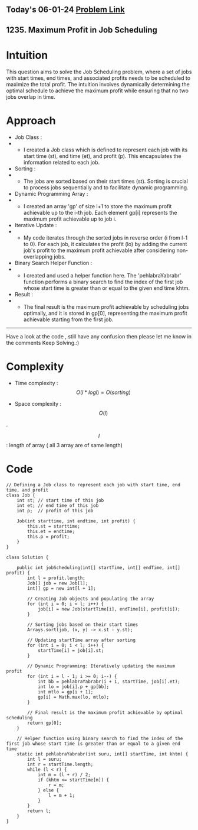## Today's 06-01-24 [Problem Link](https://leetcode.com/problems/maximum-profit-in-job-scheduling/description/)
## 1235. Maximum Profit in Job Scheduling

# Intuition
<!-- Describe your first thoughts on how to solve this problem. -->
This question aims to solve the Job Scheduling problem, where a set of jobs with start times, end times, and associated profits needs to be scheduled to maximize the total profit. The intuition involves dynamically determining the optimal schedule to achieve the maximum profit while ensuring that no two jobs overlap in time.

# Approach
<!-- Describe your approach to solving the problem. -->
- Job Class :
- - I created a Job class which is defined to represent each job with its start time (st), end time (et), and profit (p). This encapsulates the information related to each job.
- Sorting :
- - The jobs are sorted based on their start times (st). Sorting is crucial to process jobs sequentially and to facilitate dynamic programming.
- Dynamic Programming Array :
- - I created an array 'gp' of size l+1 to store the maximum profit achievable up to the i-th job. Each element gp[i] represents the maximum profit achievable up to job i.
- Iterative Update :
- - My code iterates through the sorted jobs in reverse order (i from l-1 to 0). For each job, it calculates the profit (lo) by adding the current job's profit to the maximum profit achievable after considering non-overlapping jobs.
- Binary Search Helper Function :
- - I created and used a helper function here. The 'pehlabraYabrabr' function performs a binary search to find the index of the first job whose start time is greater than or equal to the given end time khtm.
- Result :
- - The final result is the maximum profit achievable by scheduling jobs optimally, and it is stored in gp[0], representing the maximum profit achievable starting from the first job.
---
Have a look at the code , still have any confusion then please let me know in the comments
Keep Solving.:)

# Complexity
- Time complexity : $$O(l*logl)=O(sorting)$$
<!-- Add your time complexity here, e.g. $$O(n)$$ -->

- Space complexity : $$O(l)$$
<!-- Add your space complexity here, e.g. $$O(n)$$ -->.
$$l$$ : length of array ( all 3 array are of same length)

# Code
```
// Defining a Job class to represent each job with start time, end time, and profit
class Job {
    int st; // start time of this job 
    int et; // end time of this job 
    int p;  // profit of this job 

    Job(int starttime, int endtime, int profit) {
        this.st = starttime;
        this.et = endtime;
        this.p = profit;
    }
}

class Solution {

    public int jobScheduling(int[] startTime, int[] endTime, int[] profit) {
        int l = profit.length;
        Job[] job = new Job[l];
        int[] gp = new int[l + 1];

        // Creating Job objects and populating the array
        for (int i = 0; i < l; i++) {
            job[i] = new Job(startTime[i], endTime[i], profit[i]);
        }

        // Sorting jobs based on their start times
        Arrays.sort(job, (x, y) -> x.st - y.st);

        // Updating startTime array after sorting
        for (int i = 0; i < l; i++) {
            startTime[i] = job[i].st;
        }

        // Dynamic Programming: Iteratively updating the maximum profit
        for (int i = l - 1; i >= 0; i--) {
            int bb = pehlabraYabrabr(i + 1, startTime, job[i].et);
            int lo = job[i].p + gp[bb];
            int mtlo = gp[i + 1];
            gp[i] = Math.max(lo, mtlo);
        }

        // Final result is the maximum profit achievable by optimal scheduling
        return gp[0];
    }

    // Helper function using binary search to find the index of the first job whose start time is greater than or equal to a given end time
    static int pehlabraYabrabr(int suru, int[] startTime, int khtm) {
        int l = suru;
        int r = startTime.length;
        while (l < r) {
            int m = (l + r) / 2;
            if (khtm <= startTime[m]) {
                r = m;
            } else {
                l = m + 1;
            }
        }
        return l;
    }
}

```
